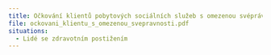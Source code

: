 ```yaml
---
title: Očkování klientů pobytových sociálních služeb s omezenou svéprávností
file: ockovani_klientu_s_omezenou_svepravnosti.pdf
situations:
  - Lidé se zdravotním postižením
---
```

